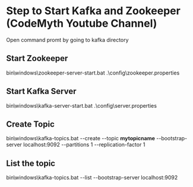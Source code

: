 # Step to Start Kafka and Zookeeper (CodeMyth Youtube Channel)

Open command promt by going to kafka directory

## Start Zookeeper
bin\windows\zookeeper-server-start.bat .\config\zookeeper.properties

## Start Kafka Server
bin\windows\kafka-server-start.bat .\config\server.properties

## Create Topic
bin\windows\kafka-topics.bat --create --topic **mytopicname** --bootstrap-server localhost:9092 --partitions 1 --replication-factor 1

## List the topic
bin\windows\kafka-topics.bat --list --bootstrap-server localhost:9092
